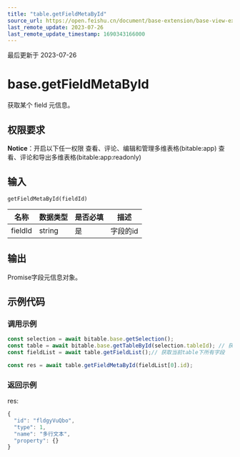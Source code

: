 ```yaml
---
title: "table.getFieldMetaById"
source_url: https://open.feishu.cn/document/base-extension/base-view-extensions/api/table/table_getfieldmetabyid
last_remote_update: 2023-07-26
last_remote_update_timestamp: 1690343166000
---
```

最后更新于 2023-07-26

# base.getFieldMetaById
获取某个 field 元信息。

## 权限要求
**Notice**：开启以下任一权限
查看、评论、编辑和管理多维表格(bitable:app)
查看、评论和导出多维表格(bitable:app:readonly)

## 输入
```
getFieldMetaById(fieldId)
```

名称 | 数据类型 | 是否必填 | 描述
--- | --- | --- | ---
fieldId | string | 是 | 字段的id

## 输出
Promise字段元信息对象。
## 示例代码
### 调用示例

```js
const selection = await bitable.base.getSelection();
const table = await bitable.base.getTableById(selection.tableId); // 获取当前table
const fieldList = await table.getFieldList();// 获取当前table下所有字段

const res = await table.getFieldMetaById(fieldList[0].id);
```

### 返回示例
res:
```js
{
  "id": "fldgyVuQbo",
  "type": 1,
  "name": "多行文本",
  "property": {}
}
```
